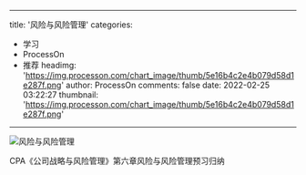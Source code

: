 
---
title: '风险与风险管理'
categories: 
 - 学习
 - ProcessOn
 - 推荐
headimg: 'https://img.processon.com/chart_image/thumb/5e16b4c2e4b079d58d1e287f.png'
author: ProcessOn
comments: false
date: 2022-02-25 03:22:27
thumbnail: 'https://img.processon.com/chart_image/thumb/5e16b4c2e4b079d58d1e287f.png'
---

<div>   
<img class="thumb" alt="风险与风险管理" src="https://img.processon.com/chart_image/thumb/5e16b4c2e4b079d58d1e287f.png" referrerpolicy="no-referrer">
<p>CPA《公司战略与风险管理》第六章风险与风险管理预习归纳</p>  
</div>
            